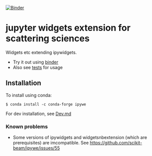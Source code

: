 [![Binder](https://mybinder.org/badge.svg)](https://mybinder.org/v2/gh/scikit-beam/ipywe/master)
# jupyter widgets extension for scattering sciences

Widgets etc extending ipywidgets. 

* Try it out using [binder](https://mybinder.org/v2/gh/scikit-beam/ipywe/master)
* Also see [tests](tests) for usage

## Installation

To install using conda:

    $ conda install -c conda-forge ipywe
    
For dev installation, see [Dev.md](Dev.md)

### Known problems
* Some versions of ipywidgets and widgetsnbextension (which are prerequisites) are imcompatible. See https://github.com/scikit-beam/ipywe/issues/55
